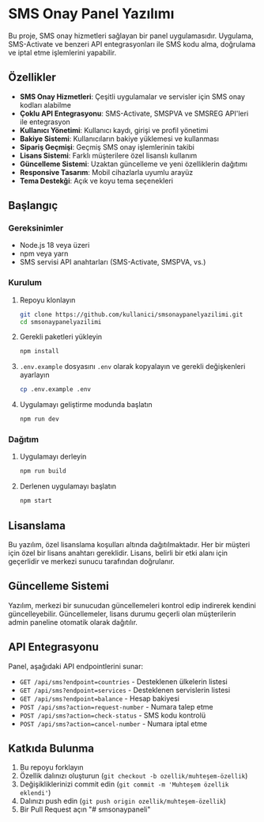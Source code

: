 # SMS Onay Panel Yazılımı

Bu proje, SMS onay hizmetleri sağlayan bir panel uygulamasıdır. Uygulama, SMS-Activate ve benzeri API entegrasyonları ile SMS kodu alma, doğrulama ve iptal etme işlemlerini yapabilir.

## Özellikler

- **SMS Onay Hizmetleri**: Çeşitli uygulamalar ve servisler için SMS onay kodları alabilme
- **Çoklu API Entegrasyonu**: SMS-Activate, SMSPVA ve SMSREG API'leri ile entegrasyon
- **Kullanıcı Yönetimi**: Kullanıcı kaydı, girişi ve profil yönetimi
- **Bakiye Sistemi**: Kullanıcıların bakiye yüklemesi ve kullanması
- **Sipariş Geçmişi**: Geçmiş SMS onay işlemlerinin takibi
- **Lisans Sistemi**: Farklı müşterilere özel lisanslı kullanım
- **Güncelleme Sistemi**: Uzaktan güncelleme ve yeni özelliklerin dağıtımı
- **Responsive Tasarım**: Mobil cihazlarla uyumlu arayüz
- **Tema Destekği**: Açık ve koyu tema seçenekleri

## Başlangıç

### Gereksinimler

- Node.js 18 veya üzeri
- npm veya yarn
- SMS servisi API anahtarları (SMS-Activate, SMSPVA, vs.)

### Kurulum

1. Repoyu klonlayın
   ```bash
   git clone https://github.com/kullanici/smsonaypanelyazilimi.git
   cd smsonaypanelyazilimi
   ```

2. Gerekli paketleri yükleyin
   ```bash
   npm install
   ```

3. `.env.example` dosyasını `.env` olarak kopyalayın ve gerekli değişkenleri ayarlayın
   ```bash
   cp .env.example .env
   ```

4. Uygulamayı geliştirme modunda başlatın
   ```bash
   npm run dev
   ```

### Dağıtım

1. Uygulamayı derleyin
   ```bash
   npm run build
   ```

2. Derlenen uygulamayı başlatın
   ```bash
   npm start
   ```

## Lisanslama

Bu yazılım, özel lisanslama koşulları altında dağıtılmaktadır. Her bir müşteri için özel bir lisans anahtarı gereklidir. Lisans, belirli bir etki alanı için geçerlidir ve merkezi sunucu tarafından doğrulanır.

## Güncelleme Sistemi

Yazılım, merkezi bir sunucudan güncellemeleri kontrol edip indirerek kendini güncelleyebilir. Güncellemeler, lisans durumu geçerli olan müşterilerin admin paneline otomatik olarak dağıtılır.

## API Entegrasyonu

Panel, aşağıdaki API endpointlerini sunar:

- `GET /api/sms?endpoint=countries` - Desteklenen ülkelerin listesi
- `GET /api/sms?endpoint=services` - Desteklenen servislerin listesi
- `GET /api/sms?endpoint=balance` - Hesap bakiyesi
- `POST /api/sms?action=request-number` - Numara talep etme
- `POST /api/sms?action=check-status` - SMS kodu kontrolü
- `POST /api/sms?action=cancel-number` - Numara iptal etme

## Katkıda Bulunma

1. Bu repoyu forklayın
2. Özellik dalınızı oluşturun (`git checkout -b ozellik/muhteşem-özellik`)
3. Değişikliklerinizi commit edin (`git commit -m 'Muhteşem özellik eklendi'`)
4. Dalınızı push edin (`git push origin ozellik/muhteşem-özellik`)
5. Bir Pull Request açın "# smsonaypaneli" 
